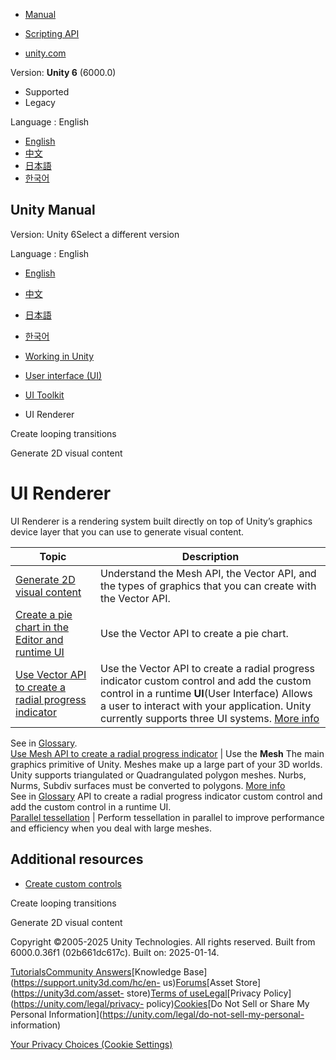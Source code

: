 [](https://docs.unity3d.com)

  * [Manual](../Manual/index.html)
  * [Scripting API](../ScriptReference/index.html)

  * [unity.com](https://unity.com/)

Version: **Unity 6** (6000.0)

  * Supported
  * Legacy

Language : English

  * [English](/Manual/UIE-ui-renderer.html)
  * [中文](/cn/current/Manual/UIE-ui-renderer.html)
  * [日本語](/ja/current/Manual/UIE-ui-renderer.html)
  * [한국어](/kr/current/Manual/UIE-ui-renderer.html)

[](https://docs.unity3d.com)

## Unity Manual

Version: Unity 6Select a different version

Language : English

  * [English](/Manual/UIE-ui-renderer.html)
  * [中文](/cn/current/Manual/UIE-ui-renderer.html)
  * [日本語](/ja/current/Manual/UIE-ui-renderer.html)
  * [한국어](/kr/current/Manual/UIE-ui-renderer.html)

  * [Working in Unity](working-in-unity.html)
  * [User interface (UI)](UIToolkits.html)
  * [UI Toolkit](UIElements.html)
  * UI Renderer

[](UIE-transition-event-loop-example.html)

Create looping transitions

[](UIE-generate-2d-visual-content.html)

Generate 2D visual content

# UI Renderer

UI Renderer is a rendering system built directly on top of Unity’s graphics
device layer that you can use to generate visual content.

**Topic** | **Description**  
---|---  
[Generate 2D visual content](UIE-generate-2d-visual-content.html) | Understand the Mesh API, the Vector API, and the types of graphics that you can create with the Vector API.  
[Create a pie chart in the Editor and runtime UI](UIE-pie-chart.html) | Use the Vector API to create a pie chart.  
[Use Vector API to create a radial progress indicator](UIE-radial-progress-use-vector-api.html) | Use the Vector API to create a radial progress indicator custom control and add the custom control in a runtime **UI**(User Interface) Allows a user to interact with your application. Unity currently supports three UI systems. [More info](UI-system-compare.html)  
See in [Glossary](Glossary.html#UI).  
[Use Mesh API to create a radial progress indicator](UIE-radial-progress.html) | Use the **Mesh** The main graphics primitive of Unity. Meshes make up a large part of your 3D worlds. Unity supports triangulated or Quadrangulated polygon meshes. Nurbs, Nurms, Subdiv surfaces must be converted to polygons. [More info](mesh.html)  
See in [Glossary](Glossary.html#Mesh) API to create a radial progress
indicator custom control and add the custom control in a runtime UI.  
[Parallel tessellation](UIE-parallel-tessellation.html) | Perform tessellation in parallel to improve performance and efficiency when you deal with large meshes.  
  
## Additional resources

  * [Create custom controls](UIE-create-custom-controls.html)

[](UIE-transition-event-loop-example.html)

Create looping transitions

[](UIE-generate-2d-visual-content.html)

Generate 2D visual content

Copyright ©2005-2025 Unity Technologies. All rights reserved. Built from
6000.0.36f1 (02b661dc617c). Built on: 2025-01-14.

[Tutorials](https://learn.unity.com/)[Community
Answers](https://answers.unity3d.com)[Knowledge
Base](https://support.unity3d.com/hc/en-
us)[Forums](https://forum.unity3d.com)[Asset Store](https://unity3d.com/asset-
store)[Terms of
use](https://docs.unity3d.com/Manual/TermsOfUse.html)[Legal](https://unity.com/legal)[Privacy
Policy](https://unity.com/legal/privacy-
policy)[Cookies](https://unity.com/legal/cookie-policy)[Do Not Sell or Share
My Personal Information](https://unity.com/legal/do-not-sell-my-personal-
information)

[Your Privacy Choices (Cookie Settings)](javascript:void\(0\);)

